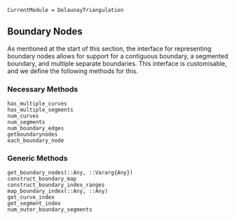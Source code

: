 ```@meta
CurrentModule = DelaunayTriangulation
```

## Boundary Nodes

As mentioned at the start of this section, the interface for representing boundary nodes allows for support for a contiguous boundary, a segmented boundary, and multiple separate boundaries. This interface is customisable, and we define the following methods for this.

### Necessary Methods 

```@docs 
has_multiple_curves 
has_multiple_segments 
num_curves 
num_segments 
num_boundary_edges 
getboundarynodes 
each_boundary_node 
```

### Generic Methods 

```@docs 
get_boundary_nodes(::Any, ::Vararg{Any})
construct_boundary_map 
construct_boundary_index_ranges 
map_boundary_index(::Any, ::Any) 
get_curve_index 
get_segment_index 
num_outer_boundary_segments 
```
